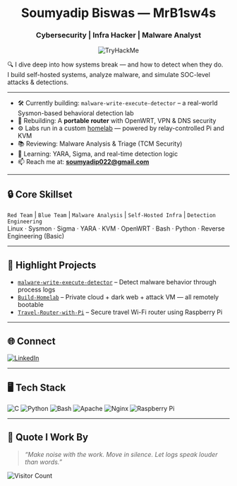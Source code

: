 <h1 align="center">Soumyadip Biswas — MrB1sw4s</h1>
<h3 align="center">Cybersecurity | Infra Hacker | Malware Analyst</h3>

<p align="center">
  <img src="https://tryhackme-badges.s3.amazonaws.com/SamSepiol.png" alt="TryHackMe">
</p>

🔍 I dive deep into how systems break — and how to detect when they do.  
I build self-hosted systems, analyze malware, and simulate SOC-level attacks & detections.

---

- 🛠️ Currently building: `malware-write-execute-detector` – a real-world Sysmon-based behavioral detection lab  
- 🧰 Rebuilding: A **portable router** with OpenWRT, VPN & DNS security  
- ⚙️ Labs run in a custom [homelab](https://github.com/MrB1sw4s/Build-Homelab) — powered by relay-controlled Pi and KVM  
- 📚 Reviewing: Malware Analysis & Triage (TCM Security)  
- 🎯 Learning: YARA, Sigma, and real-time detection logic  
- 📫 Reach me at: **soumyadip022@gmail.com**

---

## 🔒 Core Skillset

`Red Team` | `Blue Team` | `Malware Analysis` | `Self-Hosted Infra` | `Detection Engineering`  
Linux · Sysmon · Sigma · YARA · KVM · OpenWRT · Bash · Python · Reverse Engineering (Basic)

---

## 🧠 Highlight Projects

- [`malware-write-execute-detector`](https://github.com/MrB1sw4s/malware-write-execute-detector) – Detect malware behavior through process logs
- [`Build-Homelab`](https://github.com/MrB1sw4s/Build-Homelab) – Private cloud + dark web + attack VM — all remotely bootable
- [`Travel-Router-with-Pi`](https://github.com/MrB1sw4s/Travel-Router-with-Pi) – Secure travel Wi-Fi router using Raspberry Pi

---

## 🌐 Connect

[![LinkedIn](https://img.shields.io/badge/LinkedIn-%230077B5.svg?style=flat&logo=linkedin&logoColor=white)](https://linkedin.com/in/biswas0xb)

---

## 🖥️ Tech Stack

![C](https://img.shields.io/badge/C-%2300599C.svg?style=flat&logo=c&logoColor=white)
![Python](https://img.shields.io/badge/Python-3670A0?style=flat&logo=python&logoColor=ffdd54)
![Bash](https://img.shields.io/badge/Bash-121011?style=flat&logo=gnu-bash&logoColor=white)
![Apache](https://img.shields.io/badge/Apache-D42029?style=flat&logo=apache&logoColor=white)
![Nginx](https://img.shields.io/badge/Nginx-009639?style=flat&logo=nginx&logoColor=white)
![Raspberry Pi](https://img.shields.io/badge/Raspberry%20Pi-C51A4A?style=flat&logo=raspberry-pi&logoColor=white)

---

## 🧠 Quote I Work By
> *“Make noise with the work. Move in silence. Let logs speak louder than words.”*

![Visitor Count](https://visitcount.itsvg.in/api?id=MrB1sw4s&icon=0&color=0)
